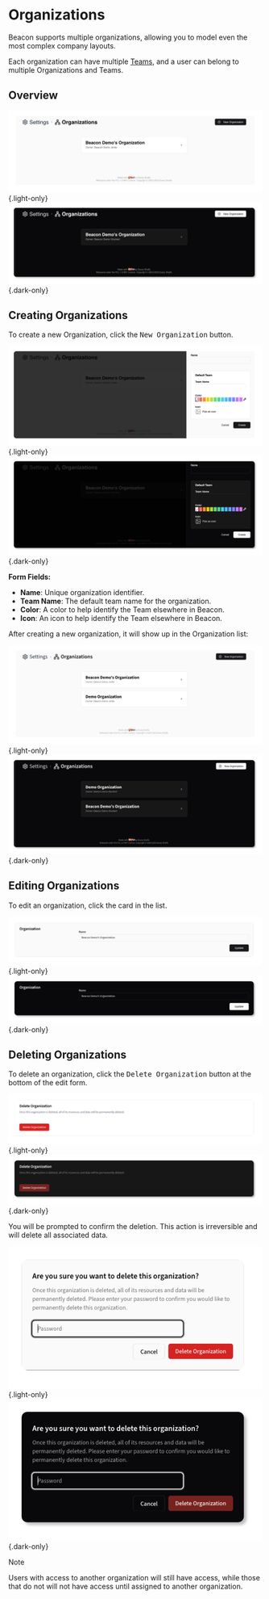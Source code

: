 <script setup>
// @ts-ignore
import { CirclePlus } from 'lucide-vue-next';
</script>

# Organizations

Beacon supports multiple organizations, allowing you to model even the most complex company layouts.

Each organization can have multiple [Teams](./teams), and a user can belong to multiple Organizations and Teams.

## Overview

![Organizations Overview](../../screenshots/organizations-initial.png){.light-only}
![Organizations Overview](../../screenshots/dark/organizations-initial.png){.dark-only}

## Creating Organizations

To create a new Organization, click the <kbd><CirclePlus /> New Organization</kbd> button.

![New Organization Form](../../screenshots/organizations-form-create.png){.light-only}
![New Organization Form](../../screenshots/dark/organizations-form-create.png){.dark-only}

**Form Fields:**

- **Name**: Unique organization identifier.
- **Team Name**: The default team name for the organization.
- **Color**: A color to help identify the Team elsewhere in Beacon.
- **Icon**: An icon to help identify the Team elsewhere in Beacon.

After creating a new organization, it will show up in the Organization list:

![Organization Card](../../screenshots/organizations-list.png){.light-only}
![Organization Card](../../screenshots/dark/organizations-list.png){.dark-only}

## Editing Organizations

To edit an organization, click the card in the list.

![Edit Organization Form](../../screenshots/organizations-edit.png){.light-only}
![Edit Organization Form](../../screenshots/dark/organizations-edit.png){.dark-only}

## Deleting Organizations

To delete an organization, click the <kbd>Delete Organization</kbd> button at the bottom of the edit form.

![Delete Organization](../../screenshots/organizations-delete.png){.light-only}
![Delete Organization](../../screenshots/dark/organizations-delete.png){.dark-only}

You will be prompted to confirm the deletion. This action is irreversible and will delete all associated data.

![Delete Organization Confirmation](../../screenshots/organizations-confirm-delete.png){.light-only}
![Delete Organization Confirmation](../../screenshots/dark/organizations-confirm-delete.png){.dark-only}

> [!NOTE]
> Users with access to another organization will still have access, while those that do not will not have access until
> assigned to another organization.


